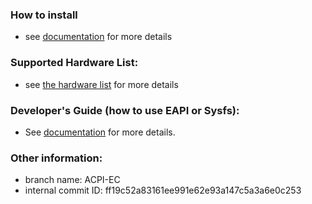 
### How to install
* see [documentation](https://adlinktech.github.io/sema-doc/#/source/HowToInstallSEMA?id=ubuntu-linux) for more details

### Supported Hardware List:
* see [the hardware list](https://adlinktech.github.io/sema-doc/#/source/SupportedHardware) for more details

### Developer's Guide (how to use EAPI or Sysfs): 
* See [documentation](https://adlinktech.github.io/sema-doc/#/source/DeveloperGuide) for more details.

   
### Other information:
* branch name: ACPI-EC
* internal commit ID: ff19c52a83161ee991e62e93a147c5a3a6e0c253

